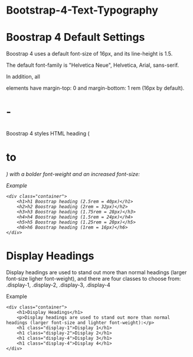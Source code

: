 # Bootstrap-4-Text-Typography
# Boostrap 4 Default Settings
Boostrap 4 uses a default font-size of 16px, and its line-height is 1.5. 

The default font-family is "Helvetica Neue", Helvetica, Arial, sans-serif.

In addition, all <p> elements have margin-top: 0 and margin-bottom: 1 rem (16px by default).

# <h1> - <h6>
Boostrap 4 styles HTML heading (<h1> to <h6>) with a bolder font-weight and an increased font-size:

Example

    <div class="container">
        <h1>h1 Boostrap heading (2.5rem = 40px)</h1>
        <h2>h2 Boostrap heading (2rem = 32px)</h2>
        <h3>h3 Boostrap heading (1.75rem = 28px)</h3>
        <h4>h4 Boostrap heading (1.5rem = 24px)</h4>
        <h5>h5 Boostrap heading (1.25rem = 20px)</h5>
        <h6>h6 Boostrap heading (1rem = 16px)</h6>
    </div>

# Display Headings
Display headings are used to stand out more than normal headings (larger font-size ligher font-weight), and there are four classes to choose from:
.display-1, .display-2, .display-3, .display-4

Example

    <div class="container">
        <h1>Display Headings</h1>
        <p>Display headings are used to stand out more than normal headings (larger font-size and lighter font-weight):</p>
        <h1 class="display-1">Display 1</h1>
        <h1 class="display-2">Display 2</h1>
        <h1 class="display-4">Display 3</h1>
        <h1 class="display-4">Display 4</h1>
    </div>

